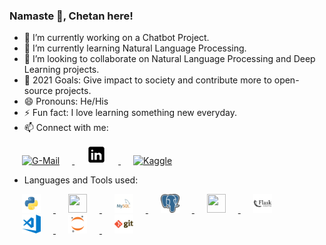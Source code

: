 <!--
**thechetanchoudhary/thechetanchoudhary** is a ✨ _special_ ✨ repository because its `README.md` (this file) appears on your GitHub profile.
-->

### Namaste 🙏, Chetan here! 

- 🔭 I’m currently working on a Chatbot Project.
- 🌱 I’m currently learning Natural Language Processing.
- 👯 I’m looking to collaborate on Natural Language Processing and Deep Learning projects.
- 🥅 2021 Goals: Give impact to society and contribute more to open-source projects.
- 😄 Pronouns: He/His
- ⚡ Fun fact: I love learning something new everyday.
- 📫 Connect with me:
 <a href="mailto:<gmail>chetanc703@gmail.com">
  <img alt="G-Mail" src="https://github.com/simple-icons/simple-icons/blob/develop/icons/google.svg" height = "30px" width ="30px" hspace="20">
 </a>

 <a href="https://www.linkedin.com/in/thechetanchoudhary/">
  <img alt="LinkedIn" src="https://github.com/simple-icons/simple-icons/blob/develop/icons/linkedin.svg" height = "30px" width ="30px" hspace="20">
 </a>
      
 <a href="https://www.kaggle.com/chetanc703/">
  <img alt="Kaggle" src="https://github.com/simple-icons/simple-icons/blob/develop/icons/kaggle.svg" height = "30px" width ="30px" hspace="20">
 </a>
 
 
- Languages and Tools used:
  
 <a href="https://www.python.org">
   <img src="https://raw.githubusercontent.com/github/explore/80688e429a7d4ef2fca1e82350fe8e3517d3494d/topics/python/python.png" height = "30px" width ="30px" hspace="20">
 </a>
 
  <a href="https://www.office.com/launch/excel?ui=en-US&rs=US&au">
  <img src="https://camo.githubusercontent.com/0dc79a9b1c7c6d6b3b8a74e0231312670a2d02940cd4dea94efd3e4ddfe16e31/68747470733a2f2f75706c6f61642e77696b696d656469612e6f72672f77696b6970656469612f636f6d6d6f6e732f7468756d622f372f37662f4d6963726f736f66745f4f66666963655f457863656c5f2532383230313825453225383025393370726573656e742532392e7376672f3131303170782d4d6963726f736f66745f4f66666963655f457863656c5f2532383230313825453225383025393370726573656e742532392e7376672e706e67" height = "30px" width ="30px" hspace="20">
 </a>
 
  <a href="https://www.mysql.com/">
  <img src="https://raw.githubusercontent.com/github/explore/80688e429a7d4ef2fca1e82350fe8e3517d3494d/topics/mysql/mysql.png" height = "30px" width ="30px" hspace="20">
 </a>

  <a href="https://www.postgresql.org/">
  <img src="https://raw.githubusercontent.com/github/explore/80688e429a7d4ef2fca1e82350fe8e3517d3494d/topics/postgresql/postgresql.png" height = "30px" width ="30px" hspace="20">
 </a>
      
 <a href="https://www.tableau.com/">
  <img src="https://camo.githubusercontent.com/49ffc303b9fb222a858e030061cf318f98d15fb7ed4d84bf84c61e3dbfbbef31/68747470733a2f2f63646e2e776f726c64766563746f726c6f676f2e636f6d2f6c6f676f732f7461626c6561752d736f6674776172652e737667" height = "30px" width ="30px" hspace="20">
 </a>
 
 <a href="https://flask.palletsprojects.com/en/1.1.x/">
  <img src="https://raw.githubusercontent.com/github/explore/80688e429a7d4ef2fca1e82350fe8e3517d3494d/topics/flask/flask.png" height = "30px" width ="30px" hspace="20">
 </a>

<a href="https://code.visualstudio.com/">
  <img src="https://raw.githubusercontent.com/github/explore/80688e429a7d4ef2fca1e82350fe8e3517d3494d/topics/visual-studio-code/visual-studio-code.png" height = "30px" width ="30px" hspace="20">
 </a>
 
 <a href="https://jupyter.org/">
  <img src="https://raw.githubusercontent.com/github/explore/80688e429a7d4ef2fca1e82350fe8e3517d3494d/topics/jupyter-notebook/jupyter-notebook.png" height = "30px" width ="30px" hspace="20">
 </a>
 
  <a href="https://git-scm.com/">
  <img src="https://raw.githubusercontent.com/github/explore/80688e429a7d4ef2fca1e82350fe8e3517d3494d/topics/git/git.png" height = "30px" width ="30px" hspace="20">
 </a>
 
 
